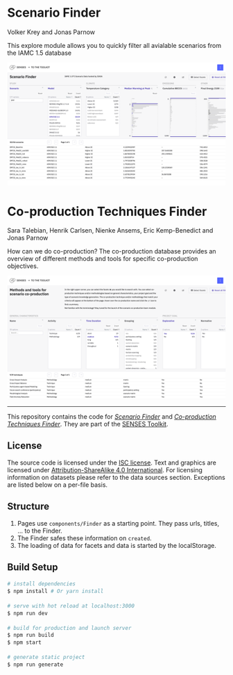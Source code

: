 # Scenario Finder

Volker Krey and Jonas Parnow

This explore module allows you to quickly filter all avialable scenarios from the IAMC 1.5 database

![screenshot of the module](./screenshot_finder_1.png)

# Co-production Techniques Finder

Sara Talebian, Henrik Carlsen, Nienke Ansems, Eric Kemp-Benedict and Jonas Parnow

How can we do co-production? The co-production database provides an overview of different methods and tools for specific co-production objectives.

![screenshot of the module](./screenshot_finder_2.png)

---

This repository contains the code for [*Scenario Finder*](https://climatescenarios.org/finder/) and [*Co-production Techniques Finder*](https://climatescenarios.org/finder/techniques). They are part of the [SENSES Toolkit](https://climatescenarios.org/).

## License

The source code is licensed under the [ISC license](LICENSE.md). Text and graphics are licensed under [Attribution-ShareAlike 4.0 International](https://creativecommons.org/licenses/by-sa/4.0/). For licensing information on datasets please refer to the data sources section. Exceptions are listed below on a per-file basis.

## Structure
1. Pages use `components/Finder` as a starting point. They pass urls, titles, … to the Finder.
2. The Finder safes these information on `created`.
3. The loading of data for facets and data is started by the localStorage.

## Build Setup

``` bash
# install dependencies
$ npm install # Or yarn install

# serve with hot reload at localhost:3000
$ npm run dev

# build for production and launch server
$ npm run build
$ npm start

# generate static project
$ npm run generate
```
